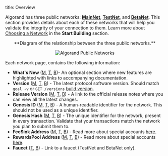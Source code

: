 title: Overview

Algorand has three public networks: [**MainNet**](mainnet), [**TestNet**](testnet), and [**BetaNet**](betanet). This section provides details about each of these networks that will help you validate the integrity of your connection to them. Learn more about [Choosing a Network](../../archive/build-apps/setup#choosing-a-network) in the **Start Building** section. 

<center>
**Diagram of the relationship between the three public networks.**

![Algorand Public Networks](../../imgs/network.png)

</center>

Each network page, contains the following information:

- **What's New** ([M](mainnet#whats-new), [T](testnet#whats-new), [B](betanet#whats-new))- An optional section where new features are highlighted with links to accompanying documentation.
- **Version** ([M](mainnet#version), [T](testnet#version), [B](betanet#version)) - The latest protocol software version.  Should match `goal -v` or `GET /versions` [build version](../../rest-apis/algod/v1#buildversion).
- **Release Version** ([M](mainnet#release-version), [T](testnet#release-version), [B](betanet#release-version)) - A link to the official release notes where you can view all the latest changes.
- **Genesis ID** ([M](mainnet#genesis-id), [T](testnet#genesis-id), [B](betanet#genesis-id)) - A human-readable identifier for the network. This should not be used as a unique identifier.
- **Genesis Hash** ([M](mainnet#genesis-hash), [T](testnet#genesis-hash), [B](betanet#genesis-hash)) - The unique identifier for the network, present in every transaction. Validate that your transactions match the network you plan to submit them to.
- **FeeSink Address** ([M](mainnet#feesink-address), [T](testnet#feesink-address), [B](betanet#feesink-address)) - Read more about special accounts [here](../accounts#special-accounts).
- **RewardsPool Address** ([M](mainnet#rewardspool-address), [T](testnet#rewardspool-address), [B](betanet#rewardspool-address)) - Read more about special accounts [here](../accounts#special-accounts).
- **Faucet** ([T](testnet#faucet), [B](betanet#faucet)) - Link to a faucet (TestNet and BetaNet only).


